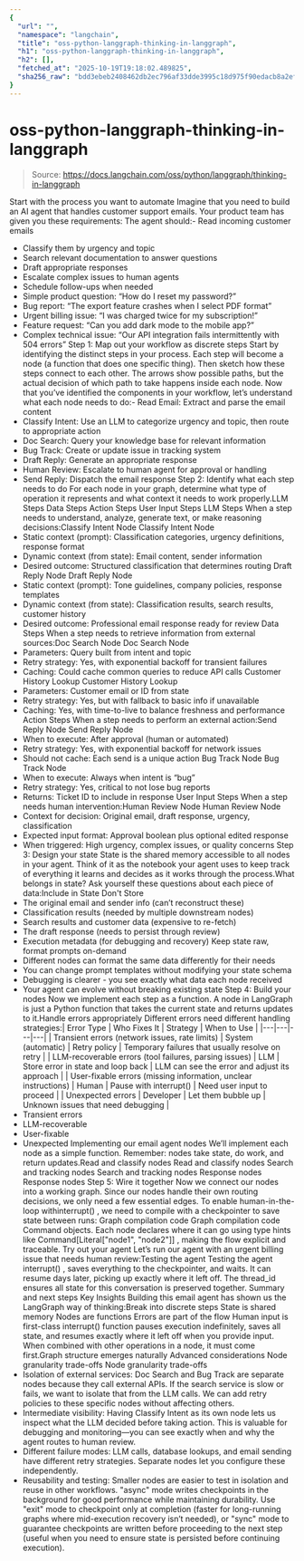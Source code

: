 ```yaml
---
{
  "url": "",
  "namespace": "langchain",
  "title": "oss-python-langgraph-thinking-in-langgraph",
  "h1": "oss-python-langgraph-thinking-in-langgraph",
  "h2": [],
  "fetched_at": "2025-10-19T19:18:02.489825",
  "sha256_raw": "bdd3ebeb2408462db2ec796af33dde3995c18d975f90edacb8a2effa25288626"
}
---
```


# oss-python-langgraph-thinking-in-langgraph

> Source: https://docs.langchain.com/oss/python/langgraph/thinking-in-langgraph

Start with the process you want to automate
Imagine that you need to build an AI agent that handles customer support emails. Your product team has given you these requirements: The agent should:- Read incoming customer emails
- Classify them by urgency and topic
- Search relevant documentation to answer questions
- Draft appropriate responses
- Escalate complex issues to human agents
- Schedule follow-ups when needed
- Simple product question: “How do I reset my password?”
- Bug report: “The export feature crashes when I select PDF format”
- Urgent billing issue: “I was charged twice for my subscription!”
- Feature request: “Can you add dark mode to the mobile app?”
- Complex technical issue: “Our API integration fails intermittently with 504 errors”
Step 1: Map out your workflow as discrete steps
Start by identifying the distinct steps in your process. Each step will become a node (a function that does one specific thing). Then sketch how these steps connect to each other. The arrows show possible paths, but the actual decision of which path to take happens inside each node. Now that you’ve identified the components in your workflow, let’s understand what each node needs to do:- Read Email: Extract and parse the email content
- Classify Intent: Use an LLM to categorize urgency and topic, then route to appropriate action
- Doc Search: Query your knowledge base for relevant information
- Bug Track: Create or update issue in tracking system
- Draft Reply: Generate an appropriate response
- Human Review: Escalate to human agent for approval or handling
- Send Reply: Dispatch the email response
Step 2: Identify what each step needs to do
For each node in your graph, determine what type of operation it represents and what context it needs to work properly.LLM Steps
Data Steps
Action Steps
User Input Steps
LLM Steps
When a step needs to understand, analyze, generate text, or make reasoning decisions:Classify Intent Node
Classify Intent Node
- Static context (prompt): Classification categories, urgency definitions, response format
- Dynamic context (from state): Email content, sender information
- Desired outcome: Structured classification that determines routing
Draft Reply Node
Draft Reply Node
- Static context (prompt): Tone guidelines, company policies, response templates
- Dynamic context (from state): Classification results, search results, customer history
- Desired outcome: Professional email response ready for review
Data Steps
When a step needs to retrieve information from external sources:Doc Search Node
Doc Search Node
- Parameters: Query built from intent and topic
- Retry strategy: Yes, with exponential backoff for transient failures
- Caching: Could cache common queries to reduce API calls
Customer History Lookup
Customer History Lookup
- Parameters: Customer email or ID from state
- Retry strategy: Yes, but with fallback to basic info if unavailable
- Caching: Yes, with time-to-live to balance freshness and performance
Action Steps
When a step needs to perform an external action:Send Reply Node
Send Reply Node
- When to execute: After approval (human or automated)
- Retry strategy: Yes, with exponential backoff for network issues
- Should not cache: Each send is a unique action
Bug Track Node
Bug Track Node
- When to execute: Always when intent is “bug”
- Retry strategy: Yes, critical to not lose bug reports
- Returns: Ticket ID to include in response
User Input Steps
When a step needs human intervention:Human Review Node
Human Review Node
- Context for decision: Original email, draft response, urgency, classification
- Expected input format: Approval boolean plus optional edited response
- When triggered: High urgency, complex issues, or quality concerns
Step 3: Design your state
State is the shared memory accessible to all nodes in your agent. Think of it as the notebook your agent uses to keep track of everything it learns and decides as it works through the process.What belongs in state?
Ask yourself these questions about each piece of data:Include in State
Don't Store
- The original email and sender info (can’t reconstruct these)
- Classification results (needed by multiple downstream nodes)
- Search results and customer data (expensive to re-fetch)
- The draft response (needs to persist through review)
- Execution metadata (for debugging and recovery)
Keep state raw, format prompts on-demand
- Different nodes can format the same data differently for their needs
- You can change prompt templates without modifying your state schema
- Debugging is clearer - you see exactly what data each node received
- Your agent can evolve without breaking existing state
Step 4: Build your nodes
Now we implement each step as a function. A node in LangGraph is just a Python function that takes the current state and returns updates to it.Handle errors appropriately
Different errors need different handling strategies:| Error Type | Who Fixes It | Strategy | When to Use |
|---|---|---|---|
| Transient errors (network issues, rate limits) | System (automatic) | Retry policy | Temporary failures that usually resolve on retry |
| LLM-recoverable errors (tool failures, parsing issues) | LLM | Store error in state and loop back | LLM can see the error and adjust its approach |
| User-fixable errors (missing information, unclear instructions) | Human | Pause with interrupt() | Need user input to proceed |
| Unexpected errors | Developer | Let them bubble up | Unknown issues that need debugging |
- Transient errors
- LLM-recoverable
- User-fixable
- Unexpected
Implementing our email agent nodes
We’ll implement each node as a simple function. Remember: nodes take state, do work, and return updates.Read and classify nodes
Read and classify nodes
Search and tracking nodes
Search and tracking nodes
Response nodes
Response nodes
Step 5: Wire it together
Now we connect our nodes into a working graph. Since our nodes handle their own routing decisions, we only need a few essential edges. To enable human-in-the-loop withinterrupt()
, we need to compile with a checkpointer to save state between runs:
Graph compilation code
Graph compilation code
Command
objects. Each node declares where it can go using type hints like Command[Literal["node1", "node2"]]
, making the flow explicit and traceable.
Try out your agent
Let’s run our agent with an urgent billing issue that needs human review:Testing the agent
Testing the agent
interrupt()
, saves everything to the checkpointer, and waits. It can resume days later, picking up exactly where it left off. The thread_id ensures all state for this conversation is preserved together.
Summary and next steps
Key Insights
Building this email agent has shown us the LangGraph way of thinking:Break into discrete steps
State is shared memory
Nodes are functions
Errors are part of the flow
Human input is first-class
interrupt()
function pauses execution indefinitely, saves all state, and resumes exactly where it left off when you provide input. When combined with other operations in a node, it must come first.Graph structure emerges naturally
Advanced considerations
Node granularity trade-offs
Node granularity trade-offs
- Isolation of external services: Doc Search and Bug Track are separate nodes because they call external APIs. If the search service is slow or fails, we want to isolate that from the LLM calls. We can add retry policies to these specific nodes without affecting others.
- Intermediate visibility: Having Classify Intent as its own node lets us inspect what the LLM decided before taking action. This is valuable for debugging and monitoring—you can see exactly when and why the agent routes to human review.
- Different failure modes: LLM calls, database lookups, and email sending have different retry strategies. Separate nodes let you configure these independently.
- Reusability and testing: Smaller nodes are easier to test in isolation and reuse in other workflows.
"async"
mode writes checkpoints in the background for good performance while maintaining durability. Use "exit"
mode to checkpoint only at completion (faster for long-running graphs where mid-execution recovery isn’t needed), or "sync"
mode to guarantee checkpoints are written before proceeding to the next step (useful when you need to ensure state is persisted before continuing execution).